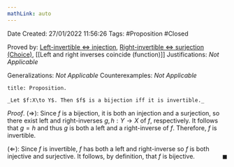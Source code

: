 ```yaml
---
mathLink: auto
---
```


<div class="topSpace"></div>

Date Created: 27/01/2022 11:56:26
Tags: #Proposition #Closed 

Proved by: [Left-invertible $\Leftrightarrow$ injection](Left-invertible%20iff%20injection.md), [Right-invertible $\Leftrightarrow$ surjection (Choice)](Right-invertible%20iff%20surjection%20(Choice).md), [[Left and right inverses coincide (function)]]
Justifications: _Not Applicable_

Generalizations: _Not Applicable_
Counterexamples: _Not Applicable_

``` ad-Proposition
title: Proposition.

_Let $f:X\to Y$. Then $f$ is a bijection iff it is invertible._

```

_Proof_. ($\Rightarrow$): Since $f$ is a bijection, it is both an injection and a surjection, so there exist left and right-inverses $g,h:Y\to X$ of $f$, respectively. It follows that $g=h$ and thus $g$ is both a left and a right-inverse of $f$. Therefore, $f$ is invertible.

($\Leftarrow$): Since $f$ is invertible, $f$ has both a left and right-inverse so $f$ is both injective and surjective. It follows, by definition, that $f$ is bijective.<span style="float:right;">$\blacksquare$</span>
